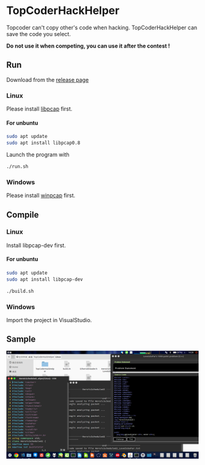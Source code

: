 # TopCoderHackHelper
Topcoder can't copy other's code when hacking.
TopCoderHackHelper can save the code you select.

**Do not use it when competing, you can use it after the contest !**

## Run
Download from the [release page](https://github.com/xehoth/TopCoderHackHelper/releases)

### Linux
Please install [libpcap](http://www.tcpdump.org/) first.
#### For unbuntu
``` bash
sudo apt update
sudo apt install libpcap0.8
```

Launch the program with
``` bash
./run.sh
```

### Windows
Please install [winpcap](https://www.winpcap.org/install/) first.

## Compile
### Linux
Install libpcap-dev first.
#### For unbuntu
``` bash
sudo apt update
sudo apt install libpcap-dev
```


``` bash
./build.sh
```

### Windows
Import the project in VisualStudio.

## Sample
![Sample](/sample.png)